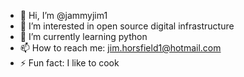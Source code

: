 - 👋 Hi, I’m @jammyjim1
- 👀 I’m interested in open source digital infrastructure
- 🌱 I’m currently learning python
- 📫 How to reach me: jim.horsfield1@hotmail.com
- ⚡ Fun fact: I like to cook

<!---
jammyjim1/jammyjim1 is a ✨ special ✨ repository because its `README.md` (this file) appears on your GitHub profile.
You can click the Preview link to take a look at your changes.
--->
